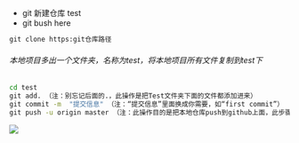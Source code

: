 * git 新建仓库 test
* git bush here

```cmd
git clone https:git仓库路径
```

###### 本地项目多出一个文件夹，名称为test，将本地项目所有文件复制到test下

```cmd
cd test
git add. （注：别忘记后面的.，此操作是把Test文件夹下面的文件都添加进来）
git commit -m  "提交信息" （注：“提交信息”里面换成你需要，如“first commit”）
git push -u origin master （注：此操作目的是把本地仓库push到github上面，此步骤需要你输入帐号和密码）
```

![](C:\Users\Administrator\Documents\image-20200327151326884.png)